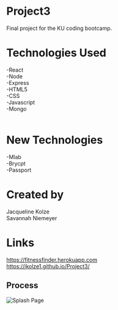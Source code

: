 # Project3
Final project for the KU coding bootcamp. 

# Technologies Used <br>
-React <br>
-Node <br>
-Express <br>
-HTML5 <br>
-CSS <br>
-Javascript <br>
-Mongo <br><br>

# New Technologies
-Mlab <br>
-Brycpt<br>
-Passport<br>

# Created by
Jacqueline Kolze <br>
Savannah Niemeyer

# Links
https://fitnessfinder.herokuapp.com <br>
https://jkolze1.github.io/Project3/

## Process
![Splash Page](/mockups/SplashPage.png "Splash Page")